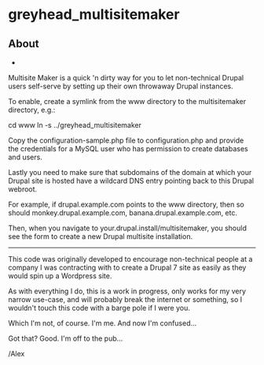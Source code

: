 # greyhead_multisitemaker

## About
-

Multisite Maker is a quick 'n dirty way for you to let non-technical Drupal
users self-serve by setting up their own throwaway Drupal instances.

To enable, create a symlink from the www directory to the multisitemaker
directory, e.g.:

cd www
ln -s ../greyhead_multisitemaker

Copy the configuration-sample.php file to configuration.php and provide the
credentials for a MySQL user who has permission to create databases and users.

Lastly you need to make sure that subdomains of the domain at which your Drupal
site is hosted have a wildcard DNS entry pointing back to this Drupal webroot.

For example, if drupal.example.com points to the www directory, then so should
monkey.drupal.example.com, banana.drupal.example.com, etc.

Then, when you navigate to your.drupal.install/multisitemaker, you should see
the form to create a new Drupal multisite installation.

---

This code was originally developed to encourage non-technical people at a 
company I was contracting with to create a Drupal 7 site as easily as they 
would spin up a Wordpress site. 

As with everything I do, this is a work in progress, only works for my very 
narrow use-case, and will probably break the internet or something, so I 
wouldn't touch this code with a barge pole if I were you. 

Which I'm not, of course. I'm me. And now I'm confused...

Got that? Good. I'm off to the pub...

/Alex
